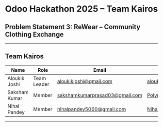 # Odoo Hackathon 2025 – Team Kairos

## Problem Statement 3: ReWear – Community Clothing Exchange

---

## Team Kairos

| Name                | Role         | Email                             | GitHub                                               |
|---------------------|--------------|-----------------------------------|------------------------------------------------------|
| Aloukik Joshi       | Team Leader  | aloukikjoshi@gmail.com            | [aloukikjoshi](https://github.com/aloukikjoshi)      |
| Saksham Kumar       | Member       | sakshamkumarprasad03@gmail.com    | [Polymath-Saksh](https://github.com/Polymath-Saksh)  |
| Nihal Pandey        | Member       | nihalpandey5060@gmail.com           | [NihalPandey5060](https://github.com/NihalPandey5060) |

---
